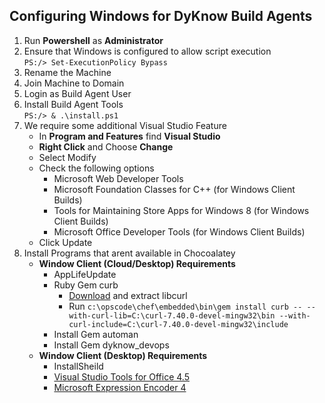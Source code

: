 ## Configuring Windows for DyKnow Build Agents

1. Run **Powershell** as **Administrator**
2. Ensure that Windows is configured to allow script execution <br/>
    ```PS:/> Set-ExecutionPolicy Bypass```
3. Rename the Machine
4. Join Machine to Domain
5. Login as Build Agent User
6. Install Build Agent Tools <br/>
    ```PS:/> & .\install.ps1```
7. We require some additional Visual Studio Feature
   * In **Program and Features** find **Visual Studio**
   * **Right Click** and Choose **Change** 
   * Select Modify
   * Check the following options
       * Microsoft Web Developer Tools 
       * Microsoft Foundation Classes for C++ (for Windows Client Builds)
       * Tools for Maintaining Store Apps for Windows 8 (for Windows Client Builds)
       * Microsoft Office Developer Tools (for Windows Client Builds)
   * Click Update
8. Install Programs that arent available in Chocoalatey
   * **Window Client (Cloud/Desktop) Requirements**
       * AppLifeUpdate
       * Ruby Gem curb
            * [Download](https://curl.haxx.se/dlwiz/?type=lib&os=Win32&flav=-) and extract libcurl
            * Run ```c:\opscode\chef\embedded\bin\gem install curb -- --with-curl-lib=C:\curl-7.40.0-devel-mingw32\bin --with-curl-include=C:\curl-7.40.0-devel-mingw32\include```
       * Install Gem automan
       * Install Gem dyknow_devops
   * **Window Client (Desktop) Requirements**
       * InstallSheild
       * [Visual Studio Tools for Office 4.5](https://dyknow.app.box.com/s/lxkycrwncezcj2rka5gk)
       * [Microsoft Expression Encoder 4](http://www.microsoft.com/en-us/download/details.aspx?id=27870)
